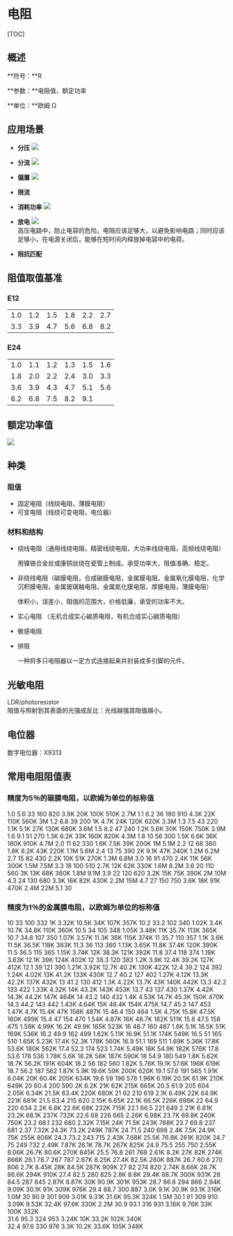 # 电阻

[TOC]

## 概述

**符号：**R

**参数：**电阻值，额定功率

**单位：**欧姆 Ω

## 应用场景

* **分压**
![](../../../Image/r/R_分压.jpg)

* **分流**
![](../../../Image/r/R_分流.jpg)

* **偏置**
![](../../../Image/a/f.png)

* **限流**

* **消耗功率**
![](../../../Image/a/g.png)

* **放电**
![](../../../Image/a/h.png)  
  高压电路中，防止电容的危险。电阻应该足够大，以避免影响电路；同时应该足够小，在电源关闭后，能够在短时间内释放掉电容中的电荷。

* **阻抗匹配**

## 阻值取值基准
### E12

|     |     |     |     |     |     |
|-----|-----|-----|-----|-----|-----|
| 1.0 | 1.2 | 1.5 | 1.8 | 2.2 | 2.7 |
| 3.3 | 3.9 | 4.7 | 5.6 | 6.8 | 8.2 |

### E24

|     |     |     |     |     |     |
|-----|-----|-----|-----|-----|-----|
| 1.0 | 1.1 | 1.2 | 1.3 | 1.5 | 1.6 |
| 1.8 | 2.0 | 2.2 | 2.4 | 3.0 | 3.3 |
| 3.6 | 3.9 | 4.3 | 4.7 | 5.1 | 5.6 |
| 6.2 | 6.8 | 7.5 | 8.2 | 9.1 |     |

## 额定功率值
![](../../../Image/Resistor.jpg)
## 种类

### 阻值

* 固定电阻（线绕电阻，薄膜电阻）
* 可变电阻（线绕可变电阻，电位器）

### 材料和结构

* 绕线电阻（通用线绕电阻，精密线绕电阻，大功率线绕电阻，高频线绕电阻）

  用镍铬合金丝或康铜丝绕在瓷管上制成。承受功率大，阻值准确、稳定。

* 非绕线电阻（碳膜电阻，合成碳膜电阻，金属膜电阻，金属氧化膜电阻，化学沉积膜电阻，金属玻璃釉电阻，金属氮化膜电阻，厚膜电阻，薄膜电阻）

  体积小，误差小，阻值的范围大，价格低廉，承受的功率不大。

* 实心电阻 （无机合成实心碳质电阻，有机合成实心碳质电阻）

* 敏感电阻

* 排阻

  一种将多只电阻器以一定方式连接起来并封装成多引脚的元件。

## 光敏电阻
LDR/photoresistor  
阻值与照射到其表面的光强成反比：光线越强其阻值越小。  

## 电位器
数字电位器：X9313



## 常用电阻阻值表

### 精度为5％的碳膜电阻，以欧姆为单位的标称值
1.0     5.6     33      160      820       3.9K      20K      100K      510K      2.7M 
1.1     6.2     36      180      910       4.3K      22K      110K      560K      3M 
1.2     6.8     39      200      1K        4.7K      24K      120K      620K       3.3M 
1.3     7.5     43      220      1.1K      5.1K      27K      130K      680K      3.6M 
1.5     8.2     47      240      1.2K      5.6K      30K      150K      750K      3.9M 
1.6     9.1     51      270      1.3K      6.2K      33K      160K      820K      4.3M 
1.8     10      56      300      1.5K      6.6K      36K      180K      910K      4.7M 
2.0     11      62      330      1.6K      7.5K      39K      200K      1M         5.1M 
2.2     12      68      360      1.8K      8.2K      43K      220K      1.1M      5.6M 
2.4     13      75      390      2K         9.1K      47K      240K      1.2M      6.2M 
2.7     15      82      430      2.2K      10K       51K      270K      1.3M      6.8M 
3.0     16      91      470      2.4K      11K       56K      300K      1.5M      7.5M 
3.3     18      100     510     2.7K      12K       62K      330K      1.6M      8.2M 
3.6     20      110     560      3K        13K       68K       360K      1.8M      9.1M 
3.9     22      120     620      3.2K      15K       75K      390K      2M         10M 
4.3     24      130     680      3.3K      16K       82K      430K      2.2M      15M 
4.7     27      150     750      3.6K      18K       91K      470K      2.4M      22M
5.1     30     

### 精度为1％的金属膜电阻，以欧姆为单位的标称值

10        33        100      332     1K          3.32K     10.5K     34K        107K     357K 
10.2     33.2     102      340     1.02K     3.4K       10.7K     34.8K     110K     360K 
10.5     34        105      348     1.05K     3.48K     11K        35.7K     113K     365K 
10.7     34.8     107      350     1.07K     3.57K     11.3K     36K        115K     374K 
11        35.7     110      357     1.1K       3.6K       11.5K     36.5K     118K     383K 
11.3     36        113      360     1.13K     3.65K     11.8K     37.4K     120K     390K 
11.5     36.5     115      365     1.15K     3.74K     12K        38.3K     121K     392K 
11.8     37.4     118      374     1.18K     3.83K     12.1K     39K        124K     402K 
12        38.3     120      383     1.2K       3.9K       12.4K     39.2K     127K     412K 
12.1     39        121      390     1.21K     3.92K     12.7K     40.2K     130K     422K 
12.4     39.2     124      392     1.24K     4.02K     13K        41.2K     133K     430K 
12.7     40.2     127      402     1.27K     4.12K     13.3K     42.2K     137K     432K 
13        41.2     130      412     1.3K       4.22K     13.7K     43K        140K     442K 
13.3     42.2     133      422     1.33K     4.32K     14K        43.2K     143K     453K 
13.7     43        137      430     1.37K     4.42K     14.3K     44.2K     147K     464K 
14        43.2     140      432     1.4K       4.53K     14.7K     45.3K     150K     470K 
14.3     44.2     143      442     1.43K     4.64K     15K        46.4K     154K     475K 
14.7     45.3     147      453     1.47K     4.7K       15.4K     47K        158K     487K 
15        46.4     150      464     1.5K       4.75K     15.8K     47.5K     160K     499K 
15.4     47        154      470     1.54K     4.87K     16K        48.7K     162K     511K 
15.8     47.5     158      475     1.58K     4.99K     16.2K     49.9K     165K     523K 
16        48.7     160      487     1.6K       5.1K       16.5K     51K        169K     536K 
16.2     49.9     162      499     1.62K     5.11K     16.9K     51.1K     174K     549K 
16.5     51        165      510     1.65K     5.23K     17.4K     52.3K     178K     560K 
16.9     51.1     169      511     1.69K     5.36K     17.8K     53.6K     180K     562K 
17.4     52.3     174      523     1.74K     5.49K     18K        54.9K     182K     576K 
17.8     53.6     178      536     1.78K     5.6K       18.2K     56K        187K     590K 
18        54.9     180      549     1.8K       5.62K     18.7K     56.2K     191K     604K 
18.2     56        182      560     1.82K     5.76K     19.1K     57.6K     196K     619K 
18.7     56.2     187      562     1.87K     5.9K       19.6K     59K        200K     620K 
19.1     57.6     191      565     1.91K     6.04K     20K        60.4K     205K     634K 
19.6     59        196      578     1.96K     6.19K     20.5K     61.9K     210K     649K 
20        60.4     200      590     2K          6.2K       21K        62K        215K     665K 
20.5     61.9     205      604     2.05K     6.34K     21.5K     63.4K     220K     680K 
21        62        210      619     2.1K       6.49K     22K        64.9K     221K     681K 
21.5     63.4     215      620     2.15K     6.65K     22.1K     66.5K     226K     698K 
22        64.9     220      634     2.2K       6.8K       22.6K     68K        232K     715K 
22.1     66.5     221      649     2.21K     6.81K     23.2K     68.1K     237K     732K 
22.6     68        226      665     2.26K     6.98K     23.7K     69.8K     240K     750K 
23.2     68.1     232      680     2.32K     7.15K     24K        71.5K     243K     768K 
23.7     69.8     237      681     2.37       7.32K     24.3K     73.2K     249K     787K 
24       71.5      240      698     2.4K       7.5K       24.9K     75K        255K     806K 
24.3     73.2     243      715     2.43K     7.68K     25.5K     76.8K     261K     820K 
24.7     75        249      732     2.49K     7.87K     26.1K     78.7K     267K     825K 
24.9     75.5     255      750     2.55K     8.06K     26.7K     80.6K     270K     845K 
25.5     76.8     261      768     2.61K     8.2K       27K        82K        274K     866K 
26.1     78.7     267      787     2.67K     8.25K     27.4K     82.5K     280K     887K 
26.7     80.6     270      806     2.7K       8.45K     28K        84.5K     287K     909K 
27        82        274      820     2.74K     8.66K     28.7K     86.6K     294K     910K 
27.4     82.5     280      825     2.8K       8.8K       29.4K     88.7K     300K     931K 
28        84.5     287      845     2.87K     8.87K     30K        90.9K     301K     953K 
28.7     86.6     294      866     2.94K     9.09K     30.1K     91K        309K     976K 
29.4     88.7     300      887     3.0K       9.1K       30.9K     93.1K     316K     1.0M 
30        90.9     301      909     3.01K     9.31K     31.6K     95.3K     324K     1.5M 
30.1     91        309      910     3.09K     9.53K     32.4K     97.6K     330K     2.2M 
30.9     93.1     316      931     3.16K     9.76K     33K        100K      332K     
31.6     95.3     324      953     3.24K     10K        33.2K     102K      340K     
32.4     97.6     330      976     3.3K       10.2K     33.6K     105K      348K 